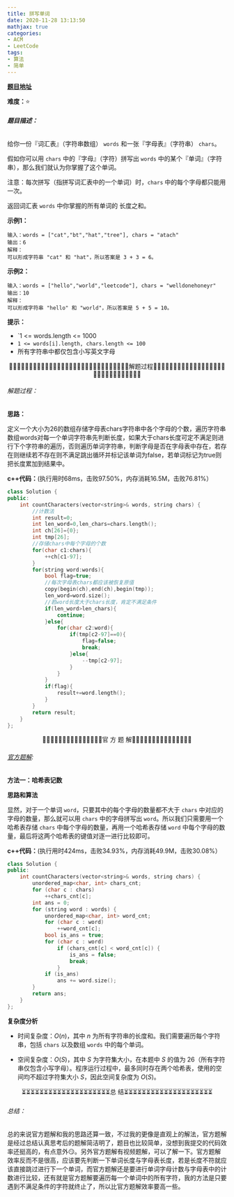 ```yaml
---
title: 拼写单词
date: 2020-11-28 13:13:50
mathjax: true
categories:
- ACM
- LeetCode
tags:
- 算法
- 简单
---
```


**[题目地址](https://leetcode-cn.com/problems/flipping-an-image/)**

**难度：**⭐

###### **题目描述：**

给你一份『词汇表』（字符串数组） `words` 和一张『字母表』（字符串） `chars`。

假如你可以用 `chars` 中的『字母』（字符）拼写出 `words` 中的某个『单词』（字符串），那么我们就认为你掌握了这个单词。

注意：每次拼写（指拼写词汇表中的一个单词）时，`chars` 中的每个字母都只能用一次。

返回词汇表 `words` 中你掌握的所有单词的 长度之和。

<!-- more -->

**示例1：**

```
输入：words = ["cat","bt","hat","tree"], chars = "atach"
输出：6
解释： 
可以形成字符串 "cat" 和 "hat"，所以答案是 3 + 3 = 6。
```

**示例2：**

```
输入：words = ["hello","world","leetcode"], chars = "welldonehoneyr"
输出：10
解释：
可以形成字符串 "hello" 和 "world"，所以答案是 5 + 5 = 10。
```

**提示：**

- `1 <= words.length <= 1000
- `1 <= words[i].length, chars.length <= 100`
- 所有字符串中都仅包含小写英文字母



<center>🙋‍♂️🙋‍♂️🙋‍♂️🙋‍♂️🙋‍♂️🙋‍♂️🙋‍♂️🙋‍♂️🙋‍♂️🙋‍♂️🙋‍♂️🙋‍♂️🙋‍♂️🙋‍♂️🙋‍♂️解题过程🙋‍♂️🙋‍♂️🙋‍♂️🙋‍♂️🙋‍♂️🙋‍♂️🙋‍♂️🙋‍♂️🙋‍♂️🙋‍♂️🙋‍♂️🙋‍♂️🙋‍♂️🙋‍♂️🙋‍♂️</center>

###### 解题过程：

**思路：**

定义一个大小为26的数组存储字母表chars字符串中各个字母的个数，遍历字符串数组words对每一个单词字符串先判断长度，如果大于chars长度可定不满足则进行下个字符串的遍历，否则遍历单词字符串，判断字母是否在字母表中存在，若存在则继续若不存在则不满足跳出循环并标记该单词为false，若单词标记为true则把长度累加到结果中。

**c++代码：**(执行用时68ms，击败97.50%，内存消耗16.5M，击败76.81%）

```c++
class Solution {
public:
    int countCharacters(vector<string>& words, string chars) {
        //计数法
        int result=0;
        int len_word=0,len_chars=chars.length();
        int ch[26]={0};
        int tmp[26];
        //存储chars中每个字母的个数
        for(char c1:chars){
            ++ch[c1-97];
        }
        for(string word:words){
            bool flag=true;
            //每次字母表chars都应该被恢复原值
            copy(begin(ch),end(ch),begin(tmp));
            len_word=word.size();
            //若word长度大于chars长度，肯定不满足条件
            if(len_word>len_chars){
                continue;
            }else{
                for(char c2:word){
                    if(tmp[c2-97]==0){
                        flag=false;
                        break;
                    }else{
                        --tmp[c2-97];
                    }
                }
            }
            if(flag){
                result+=word.length();
            }
        }
        return result;
    }
};
```



<center>💎💎💎💎💎💎💎💎💎💎💎💎💎💎💎官 方 题 解💎💎💎💎💎💎💎💎💎💎💎💎💎💎💎</center>

###### [官方题解](https://leetcode-cn.com/problems/find-words-that-can-be-formed-by-characters/solution/pin-xie-dan-ci-by-leetcode-solution/):

**方法一：哈希表记数**

**思路和算法**

显然，对于一个单词 `word`，只要其中的每个字母的数量都不大于 `chars` 中对应的字母的数量，那么就可以用 `chars` 中的字母拼写出 `word`。所以我们只需要用一个哈希表存储 `chars` 中每个字母的数量，再用一个哈希表存储 `word` 中每个字母的数量，最后将这两个哈希表的键值对逐一进行比较即可。

**c++代码：**(执行用时424ms，击败34.93%，内存消耗49.9M，击败30.08%）

```c++
class Solution {
public:
    int countCharacters(vector<string>& words, string chars) {
        unordered_map<char, int> chars_cnt;
        for (char c : chars)
            ++chars_cnt[c];
        int ans = 0;
        for (string word : words) {
            unordered_map<char, int> word_cnt;
            for (char c : word)
                ++word_cnt[c];
            bool is_ans = true;
            for (char c : word)
                if (chars_cnt[c] < word_cnt[c]) {
                    is_ans = false;
                    break;
                }
            if (is_ans)
                ans += word.size();
        }
        return ans;
    }
};
```

**复杂度分析**

- 时间复杂度：$O(n)$，其中 $n$ 为所有字符串的长度和。我们需要遍历每个字符串，包括 `chars` 以及数组 `words` 中的每个单词。

- 空间复杂度：$O(S)$，其中 $S$ 为字符集大小，在本题中 $S$ 的值为 $26$（所有字符串仅包含小写字母）。程序运行过程中，最多同时存在两个哈希表，使用的空间均不超过字符集大小 $S$，因此空间复杂度为 $O(S)$。




<center>⏳⏳⏳⏳⏳⏳⏳⏳⏳⏳⏳⏳⏳⏳⏳⏳⏳⏳⏳⏳总 结⏳⏳⏳⏳⏳⏳⏳⏳⏳⏳⏳⏳⏳⏳⏳⏳⏳⏳⏳⏳</center>

###### 总结：

总的来说官方题解和我的思路还算一致，不过我的更像是直观上的解法，官方题解是经过总结认真思考后的题解简洁明了，题目也比较简单，没想到我提交的代码效率还挺高的，有点意外😏。另外官方题解有视频题解，可以了解一下。官方题解效率反而不是很高，应该要先判断一下单词长度与字母表长度，若是长度不符就应该直接跳过进行下一个单词，而官方题解还是要进行单词字母计数与字母表中的计数进行比较，还有就是官方题解要遍历每一个单词中的所有字符，我的方法是只要遇到不满足条件的字符就终止了，所以比官方题解效率要高一些。